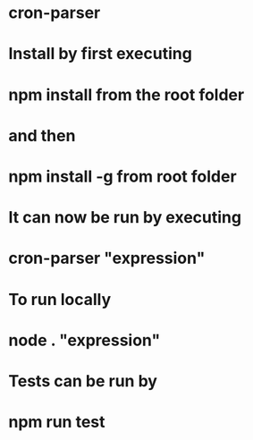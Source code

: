 # cron-parser

# Install by first executing

# npm install from the root folder

# and then

# npm install -g from root folder

# It can now be run by executing

# cron-parser "expression"

# To run locally

# node . "expression"

# Tests can be run by

# npm run test

